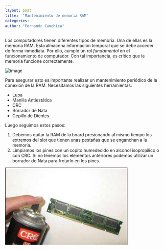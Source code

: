 ```yaml
---
layout: post
title:  "Mantenimiento de memoria RAM"
categories:  
author: "Fernando Canchica" 
---
```


Los computadores tienen diferentes tipos de memoria. Una de ellas es la memoria RAM. Esta almacena información temporal que se debe acceder de forma inmediata. Por ello, cumple un rol _fundamental_ en el funcionamiento de computador. Con tal importancia, es crítico que la memoria funcione correctamente. 

![image](https://media.istockphoto.com/id/507621522/video/hand-removing-random-access-memory-into-motherboard.jpg?b=1&s=640x640&k=20&c=8YBBvXIHMklfOXsm3-x5vFyrsI9gCmShN5UCM4taThM=)

Para asegurar esto es importante realizar un mantenimiento periódico de la conexión de la RAM. Necesitamos las siguientes herramientas:

- Lupa
- Manilla Antiestática
- CRC
- Borrador de Nata
- Cepillo de Dientes

Luego seguimos estos pasos:

1. Debemos quitar la RAM de la board presionando al mismo tiempo los extremos del slot que tienen unas pestañas que se enganchan a la memoria.
2. Limpiamos los pines con un copito humedecido en alcohol isopropìlico o con CRC. Si no tenemos los elementos anteriores podemos utilizar un borrador de Nata para frotarlo en los pines.

![image](/assets/img/posts/tutorials/ram-1.jpeg)

